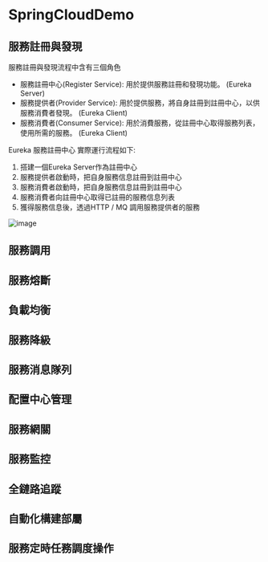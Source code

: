 # SpringCloudDemo

## 服務註冊與發現

服務註冊與發現流程中含有三個角色

* 服務註冊中心(Register Service): 用於提供服務註冊和發現功能。 (Eureka Server)
* 服務提供者(Provider Service): 用於提供服務，將自身註冊到註冊中心，以供服務消費者發現。 (Eureka Client)
* 服務消費者(Consumer Service): 用於消費服務，從註冊中心取得服務列表，使用所需的服務。 (Eureka Client)

Eureka 服務註冊中心 實際運行流程如下:
1. 搭建一個Eureka Server作為註冊中心
2. 服務提供者啟動時，把自身服務信息註冊到註冊中心
3. 服務消費者啟動時，把自身服務信息註冊到註冊中心
4. 服務消費者向註冊中心取得已註冊的服務信息列表
5. 獲得服務信息後，透過HTTP / MQ 調用服務提供者的服務

![image](https://user-images.githubusercontent.com/59738136/224939925-6447b04f-4c68-498f-8d6a-9fae829f1fc3.png)

## 服務調用

## 服務熔斷

## 負載均衡

## 服務降級

## 服務消息隊列

## 配置中心管理

## 服務網關

## 服務監控

## 全鏈路追蹤

## 自動化構建部屬

## 服務定時任務調度操作
